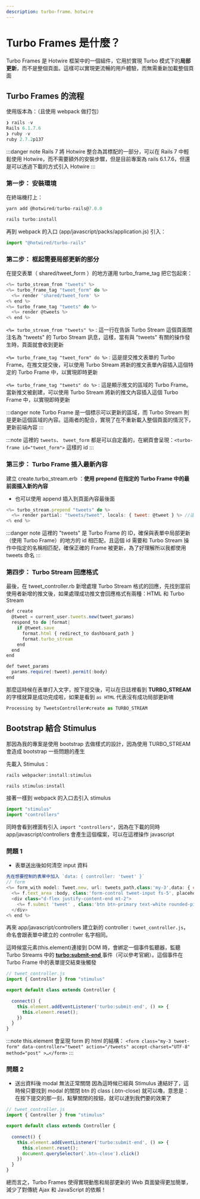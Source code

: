 ```yaml
---
description: turbo-frame、hotwire
---
```


# Turbo Frames 是什麼？
Turbo Frames 是 Hotwire 框架中的一個組件，它用於實現 Turbo 模式下的**局部更新**，而不是整個頁面。這樣可以實現更流暢的用戶體驗，而無需重新加載整個頁面

## Turbo Frames 的流程

使用版本為：（且使用 webpack 做打包）
```js
❯ rails -v
Rails 6.1.7.6
❯ ruby -v
ruby 2.7.2p137
```

:::danger note
Rails 7 將 Hotwire 整合為其標配的一部分，可以在 Rails 7 中輕鬆使用 Hotwire，而不需要額外的安裝步驟，但是目前專案為 rails 6.1.7.6，但還是可以透過下載的方式引入 Hotwire
:::

### **第一步：** 安裝環境

在終端機打上：
```js
yarn add @hotwired/turbo-rails@7.0.0
```

```js
rails turbo:install
```

再到 webpack 的入口 (app/javascript/packs/application.js) 引入：
```js
import "@hotwired/turbo-rails"
```

### **第二步：** 框起需要局部更新的部分
在提交表單（ shared/tweet_form ）的地方運用 turbo_frame_tag 把它包起來：
```js
<%= turbo_stream_from "tweets" %>
<%= turbo_frame_tag "tweet_form" do %>
  <%= render 'shared/tweet_form' %>
<% end %>
<%= turbo_frame_tag "tweets" do %>
  <%= render @tweets %>
<% end %>
```

`<%= turbo_stream_from "tweets" %>` : 這一行在告訴 Turbo Stream 這個頁面關注名為 "tweets" 的 Turbo Stream 訊息，這樣，當有與 "tweets" 有關的操作發生時，頁面就會收到更新

`<%= turbo_frame_tag "tweet_form" do %>` : 這是提交推文表單的 Turbo Frame。在推文提交後，可以使用 Turbo Stream 將新的推文表單內容插入這個特定的 Turbo Frame 中，以實現即時更新

`<%= turbo_frame_tag "tweets" do %>` : 這是顯示推文的區域的 Turbo Frame。當新推文被創建，可以使用 Turbo Stream 將新的推文內容插入這個 Turbo Frame 中，以實現即時更新

:::danger note
 Turbo Frame 是一個標示可以更新的區域，而 Turbo Stream 則是更新這個區域的內容。這兩者的配合，實現了在不重新載入整個頁面的情況下，更新前端內容
:::

:::note
 這裡的 `tweets`、 `tweet_form` 都是可以自定義的，在網頁會呈現：`<turbo-frame id="tweet_form">` 這樣的 id
:::


### **第三步：** Turbo Frame 插入最新內容
建立 create.turbo_stream.erb ：**使用 prepend 在指定的 Turbo Frame 中的最前面插入新的內容**
* 也可以使用 append 插入到頁面內容最後面
```js
<%= turbo_stream.prepend "tweets" do %>
  <%= render partial: "tweets/tweet", locals: { tweet: @tweet } %> //這個頁面為推文顯示的頁面
<% end %>
```
:::danger note
這裡的 "tweets" 是 Turbo Frame 的 ID，確保與表單中局部更新（使用 Turbo Frame）的地方的 id 相匹配，且這個 id 需要和 Turbo Stream 操作中指定的名稱相匹配，確保正確的 Frame 被更新，為了好理解所以我都使用 tweets 命名
:::

### **第四步：** Turbo Stream 回應格式
最後，在 tweet_controller.rb 新增處理 Turbo Stream 格式的回應，先找到當前使用者新增的推文後，如果處理成功推文會回應格式有兩種：HTML 和 Turbo Stream
```js
def create
  @tweet = current_user.tweets.new(tweet_params)
  respond_to do |format|
    if @tweet.save
      format.html { redirect_to dashboard_path }
      format.turbo_stream 
    end
  end
end

def tweet_params
  params.require(:tweet).permit(:body)
end
```



那麼這時候在表單打入文字，按下提交後，可以在日誌裡看到 **TURBO_STREAM** 的字樣就算是成功完成啦，如果是看到 `as HTML` 代表沒有成功局部更新唷
```js
Processing by TweetsController#create as TURBO_STREAM
```

## Bootstrap 結合 Stimulus
那因為我的專案是使用 bootstrap 去做樣式的設計，因為使用 TURBO_STREAM 會造成 bootstrap 一些問題的產生

先載入 Stimulus：
```js
rails webpacker:install:stimulus
```

```js
rails stimulus:install
```
接著一樣到 webpack 的入口去引入 stimulus
```js
import "stimulus"
import "controllers"
```
同時會看到裡面有引入 `import "controllers"`，因為在下載的同時 app/javascript/controllers 會產生這個檔案，可以在這裡操作 javascript

### 問題 1
  * 表單送出後如何清空 input 資料
```js
先在想要控制的表單中加入 `data: { controller: 'tweet' }`
// form
<%= form_with model: Tweet.new, url: tweets_path,class:'my-3',data: { controller: 'tweet' } do |f| %>
  <%= f.text_area :body, class:'form-control tweet-input fs-5', placeholder:"what's happening?" %>
  <div class="d-flex justify-content-end mt-2">
    <%= f.submit 'tweet' , class:'btn btn-primary text-white rounded-pill' %>
  </div>
<% end %>
```

再來 app/javascript/controllers 建立新的 controller : `tweet_controller.js`，命名會跟表單中建立的 controller 名字相同。

這時候當元素(this.element)連接到 DOM 時，會綁定一個事件監聽器，監聽 Turbo Streams 中的 [**turbo:submit-end** ](<https://turbo.hotwired.dev/reference/events>) 事件（可以參考官網）。這個事件在 Turbo Frame 中的表單提交結束後觸發


```js
// tweet_controller.js
import { Controller } from "stimulus"

export default class extends Controller {
  
  connect() {
    this.element.addEventListener('turbo:submit-end', () => {
      this.element.reset();
    })
  }
}
```


:::note 
  this.element 會呈現 form 的 html 的結構：
  `<form class="my-3 tweet-form" data-controller="tweet" action="/tweets" accept-charset="UTF-8" method="post" >…</form>`
:::

### 問題 2
* 送出資料後 modal 無法正常關閉
因為這時候已經與 Stimulus 連結好了，這時候只要找到 modal 的關閉 btn 的 class (.btn-close) 就可以嚕，意思是：在按下提交的那一刻，點擊關閉的按鈕，就可以達到我們要的效果了

```js
// tweet_controller.js
import { Controller } from "stimulus"

export default class extends Controller {
  
  connect() {
    this.element.addEventListener('turbo:submit-end', () => {
      this.element.reset();
      document.querySelector('.btn-close').click()
    })
  }
}
```

總而言之，Turbo Frames 使得實現動態和局部更新的 Web 頁面變得更加簡單，減少了對傳統 Ajax 和 JavaScript 的依賴！

